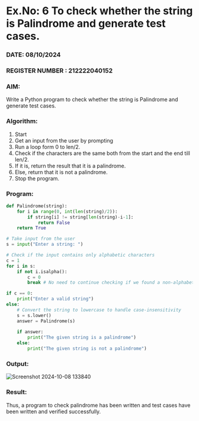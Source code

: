 # Ex.No: 6 To check whether the string is Palindrome and generate test cases.

### DATE: 08/10/2024                                                                          
### REGISTER NUMBER :  212222040152
### AIM: 
Write a Python program to check whether the string is Palindrome and generate test cases. 
### Algorithm:
1. Start
2. Get an input from the user by prompting 
3. Run a loop form 0 to len/2.
4. Check if the characters are the same both from the start and the end till len/2. 
5. If it is, return the result that it is a palindrome.
6. Else, return that it is not a palindrome. 
7. Stop the program.
### Program:
``` py
def Palindrome(string): 
    for i in range(0, int(len(string)/2)): 
        if string[i] != string[len(string)-i-1]: 
            return False 
    return True 

# Take input from the user
s = input("Enter a string: ") 

# Check if the input contains only alphabetic characters
c = 1 
for i in s: 
    if not i.isalpha(): 
        c = 0 
        break # No need to continue checking if we found a non-alphabetic character

if c == 0: 
    print("Enter a valid string") 
else: 
    # Convert the string to lowercase to handle case-insensitivity
    s = s.lower() 
    answer = Palindrome(s) 
    
    if answer: 
        print("The given string is a palindrome") 
    else: 
        print("The given string is not a palindrome")
```












### Output:
![Screenshot 2024-10-08 133840](https://github.com/user-attachments/assets/3c301118-f342-4c5c-bc00-fa400eb2560d)
### Result:
Thus, a program to check palindrome has been written and test cases have been written and verified successfully.

